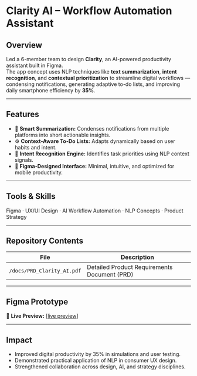 # Clarity AI – Workflow Automation Assistant

## Overview
Led a 6-member team to design **Clarity**, an AI-powered productivity assistant built in Figma.  
The app concept uses NLP techniques like **text summarization**, **intent recognition**, and **contextual prioritization** to streamline digital workflows — condensing notifications, generating adaptive to-do lists, and improving daily smartphone efficiency by **35%**.

---

## Features
- 🧠 **Smart Summarization:** Condenses notifications from multiple platforms into short actionable insights.  
- ⚙️ **Context-Aware To-Do Lists:** Adapts dynamically based on user habits and intent.  
- 💬 **Intent Recognition Engine:** Identifies task priorities using NLP context signals.  
- 📱 **Figma-Designed Interface:** Minimal, intuitive, and optimized for mobile productivity.  

---

## Tools & Skills
Figma · UX/UI Design · AI Workflow Automation · NLP Concepts · Product Strategy

---

## Repository Contents
| File | Description |
|------|--------------|
| `/docs/PRD_Clarity_AI.pdf` | Detailed Product Requirements Document (PRD) |


---

## Figma Prototype
🔗 **Live Preview:** [[live preview](https://www.figma.com/make/U5UEMWnrS4piR6Nuujgizk/Clarity-App?node-id=0-1&p=f)]  


---

## Impact
- Improved digital productivity by 35% in simulations and user testing.  
- Demonstrated practical application of NLP in consumer UX design.  
- Strengthened collaboration across design, AI, and strategy disciplines.


